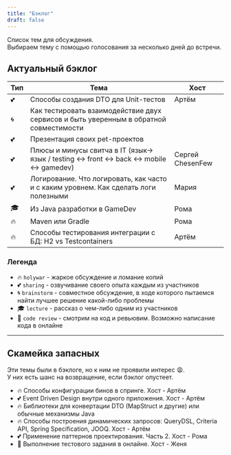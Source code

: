 ```yaml
---
title: "Бэклог"
draft: false
---
```


Список тем для обсуждения.  
Выбираем тему с помощью голосования за несколько дней до встречи.

## Актуальный бэклог

| Тип          | Тема       | Хост |
|--------------|------------|---------|
| :two_hearts: | Способы создания DTO для Unit-тестов | Артём |
| :cyclone:    | Как тестировать взаимодействие двух сервисов и быть уверенным в обратной совместимости | |
| :two_hearts: | Презентация своих pet-проектов |  |
| :two_hearts: | Плюсы и минусы свитча в IT (язык-> язык / testing <-> front <-> back <-> mobile <-> gamedev) | Сергей ChesenFew |
| :two_hearts: | Логирование. Что логировать, как часто и с каким уровнем. Как сделать логи полезными | Мария |
| :mortar_board: | Из Java разработки в GameDev | Рома |
| :fire:       | Maven или Gradle | Рома |
| :fire:       | Способы тестирования интеграции с БД: H2 vs Testcontainers | Артём |

### Легенда
- :fire: `holywar` - жаркое обсуждение и ломание копий
- :two_hearts: `sharing` - озвучивание своего опыта каждым из участников
- :cyclone: `brainstorm` - совместное обсуждение, в ходе которого пытаемся найти лучшее решение какой-либо проблемы
- :mortar_board: `lecture` - рассказ о чем-либо одним из участников
- :eyes: `code review` - смотрим на код и ревьювим. Возможно написание кода в онлайне

---

## Скамейка запасных
Эти темы были в бэклоге, но к ним не проявили интерес :weary:.  
У них есть шанс на возвращение, если бэклог опустеет.

- :fire: Способы конфигурации бинов в спринге. Хост - Артём
- :two_hearts: Event Driven Design внутри одного приложения. Хост - Артём 
- :fire: Библиотеки для конвертации DTO (MapStruct и другие) или обычные механизмы Java 
- :fire: Способы построения динамических запросов: QueryDSL, Criteria API, Spring Specification, JOOQ. Хост - Артём
- :two_hearts: Применение паттернов проектирования. Часть 2. Хост - Рома
- :eyes: Выполнение тестового задания в онлайне. Хост - Женя 


